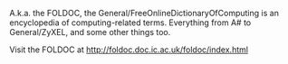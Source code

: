 A.k.a. the FOLDOC, the General/FreeOnlineDictionaryOfComputing is an encyclopedia of computing-related terms. Everything from A# to General/ZyXEL, and some other things too.

Visit the FOLDOC at http://foldoc.doc.ic.ac.uk/foldoc/index.html